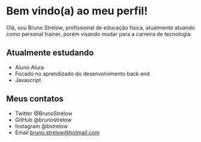 # Bem vindo(a) ao meu perfil!

Olá, sou Bruno Strelow, profissional de educação física, atualmente atuando como personal trainer, porém visando mudar para a carreira de tecnologia.

## Atualmente estudando

- Aluno Alura
- Focado no aprendizado do desenvolvimento back end
- Javascript

## Meus contatos
- Twitter @BrunoStrelow
- GitHub @brunostrelow
- Instagram @bstrelow
- Email bruno.strelow@hotmail.com
